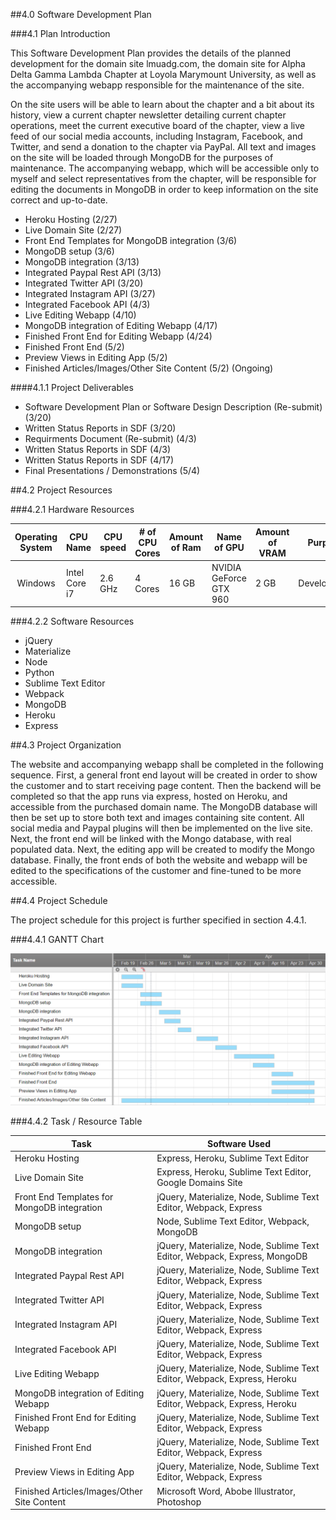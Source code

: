 ##4.0	Software Development Plan

###4.1	Plan Introduction

This Software Development Plan provides the details of the planned development for the domain site lmuadg.com, the domain site for Alpha Delta Gamma Lambda Chapter at Loyola Marymount University, as well as the accompanying webapp responsible for the maintenance of the site.

On the site users will be able to learn about the chapter and a bit about its history, view a current chapter newsletter detailing current chapter operations, meet the current executive board of the chapter, view a live feed of our social media accounts, including Instagram, Facebook, and Twitter, and send a donation to the chapter via PayPal.  All text and images on the site will be loaded through MongoDB for the purposes of maintenance.  The accompanying webapp, which will be accessible only to myself and select representatives from the chapter, will be responsible for editing the documents in MongoDB in order to keep information on the site correct and up-to-date.

* Heroku Hosting (2/27)
* Live Domain Site (2/27)
* Front End Templates for MongoDB integration (3/6)
* MongoDB setup (3/6)
* MongoDB integration (3/13)
* Integrated Paypal Rest API (3/13)
* Integrated Twitter API (3/20)
* Integrated Instagram API (3/27)
* Integrated Facebook API (4/3)
* Live Editing Webapp (4/10)
* MongoDB integration of Editing Webapp (4/17)
* Finished Front End for Editing Webapp (4/24)
* Finished Front End (5/2)
* Preview Views in Editing App (5/2)
* Finished Articles/Images/Other Site Content (5/2) (Ongoing)

####4.1.1	Project Deliverables

* Software Development Plan or Software Design Description (Re-submit) (3/20)
* Written Status Reports in SDF (3/20)
* Requirments Document (Re-submit) (4/3)
* Written Status Reports in SDF (4/3)
* Written Status Reports in SDF (4/17)
* Final Presentations / Demonstrations (5/4)

##4.2	Project Resources

###4.2.1	Hardware Resources

| Operating System | CPU Name      | CPU speed | # of CPU Cores | Amount of Ram | Name of GPU             | Amount of VRAM | Purpose     |
|:----------------:|---------------|-----------|----------------|---------------|-------------------------|----------------|-------------|
| Windows          | Intel Core i7 | 2.6 GHz   | 4 Cores        | 16 GB         | NVIDIA GeForce GTX 960  | 2 GB           | Development |


###4.2.2	Software Resources

* jQuery
* Materialize
* Node
* Python
* Sublime Text Editor
* Webpack
* MongoDB
* Heroku
* Express

##4.3	Project Organization

The website and accompanying webapp shall be completed in the following sequence.  First, a general front end layout will be created in order to show the customer and to start receiving page content.  Then the backend will be completed so that the app runs via express, hosted on Heroku, and accessible from the purchased domain name.  The MongoDB database will then be set up to store both text and images containing site content.  All social media and Paypal plugins will then be implemented on the live site.  Next, the front end will be linked with the Mongo database, with real populated data.  Next, the editing app will be created to modify the Mongo database.  Finally, the front ends of both the website and webapp will be edited to the specifications of the customer and fine-tuned to be more accessible.

##4.4	Project Schedule

The project schedule for this project is further specified in section 4.4.1.

###4.4.1	GANTT Chart

![GANTT Chart](images/project-schedule.PNG)

###4.4.2	Task / Resource Table


| Task    										| Software Used                                                                 | 
|-----------------------------------------------|-------------------------------------------------------------------------------|
| Heroku Hosting 								| Express, Heroku, Sublime Text Editor                                        	|   
| Live Domain Site    							| Express, Heroku, Sublime Text Editor, Google Domains Site                     |   
| Front End Templates for MongoDB integration 	| jQuery, Materialize, Node, Sublime Text Editor, Webpack, Express 				|   
| MongoDB setup 								| Node, Sublime Text Editor, Webpack, MongoDB 									|
| MongoDB integration 							| jQuery, Materialize, Node, Sublime Text Editor, Webpack, Express, MongoDB 	|
| Integrated Paypal Rest API 					| jQuery, Materialize, Node, Sublime Text Editor, Webpack, Express 				|
| Integrated Twitter API 						| jQuery, Materialize, Node, Sublime Text Editor, Webpack, Express 				|
| Integrated Instagram API 						| jQuery, Materialize, Node, Sublime Text Editor, Webpack, Express 				|
| Integrated Facebook API 						| jQuery, Materialize, Node, Sublime Text Editor, Webpack, Express 				|
| Live Editing Webapp 							| jQuery, Materialize, Node, Sublime Text Editor, Webpack, Express, Heroku		|
| MongoDB integration of Editing Webapp 		| jQuery, Materialize, Node, Sublime Text Editor, Webpack, Express, Heroku		|
| Finished Front End for Editing Webapp 		| jQuery, Materialize, Node, Sublime Text Editor, Webpack, Express 				|
| Finished Front End 							| jQuery, Materialize, Node, Sublime Text Editor, Webpack, Express 				|
| Preview Views in Editing App 					| jQuery, Materialize, Node, Sublime Text Editor, Webpack, Express 				| 
| Finished Articles/Images/Other Site Content 	| Microsoft Word, Abobe Illustrator, Photoshop 									|
